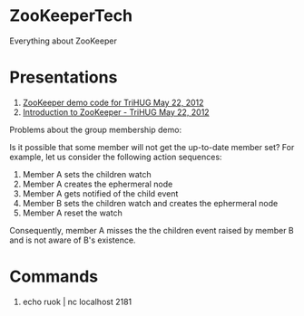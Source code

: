 ZooKeeperTech
=============
Everything about ZooKeeper

Presentations
=============
1. [ZooKeeper demo code for TriHUG May 22, 2012](https://github.com/mumrah/trihug-zookeeper-demo)
2. [Introduction to ZooKeeper - TriHUG May 22, 2012](http://www.slideshare.net/mumrah/introduction-to-zookeeper-trihug-may-22-2012)
 
Problems about the group membership demo:

Is it possible that some member will not get the up-to-date member set? For example, let us consider the following action sequences:

1. Member A sets the children watch
2. Member A creates the ephermeral node
3. Member A gets notified of the child event
4. Member B sets the children watch and creates the ephermeral node
5. Member A reset the watch 

Consequently, member A misses the the children event raised by member B and is not aware of B's existence.

Commands
=============
1. echo ruok | nc localhost 2181
